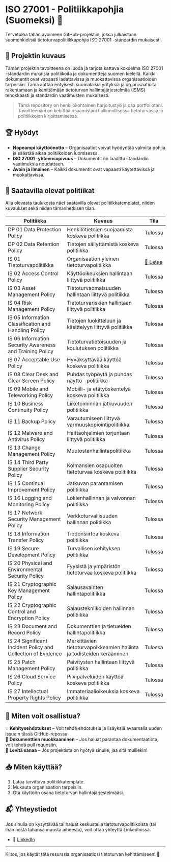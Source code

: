 # ISO 27001 - Politiikkapohjia (Suomeksi) 🫡

Tervetuloa tähän avoimeen GitHub-projektiin, jossa julkaistaan suomenkielisiä tietoturvapolitiikkapohjia ISO 27001 -standardin mukaisesti. 

## 📖 Projektin kuvaus
Tämän projektin tavoitteena on luoda ja tarjota kattava kokoelma ISO 27001 -standardin mukaisia politiikoita ja dokumentteja suomen kielellä. Kaikki dokumentit ovat vapaasti ladattavissa ja muokattavissa organisaatioiden tarpeisiin. Tämä auttaa erityisesti suomalaisia yrityksiä ja organisaatioita rakentamaan ja kehittämään tietoturvan hallintajärjestelmää (ISMS) tehokkaasti ja standardin vaatimusten mukaisesti.

> Tämä repository on henkilökohtainen harjoitustyö ja osa portfoliotani. Tavoitteenani on kehittää osaamistani hallinnollisessa tietoturvassa ja politiikkojen kirjoittamisessa.

## 🏆 Hyödyt
- **Nopeampi käyttöönotto** – Organisaatiot voivat hyödyntää valmiita pohjia ja säästää aikaa politiikoiden luomisessa.
- **ISO 27001 -yhteensopivuus** – Dokumentit on laadittu standardin vaatimuksia noudattaen.
- **Avoin ja ilmainen** – Kaikki dokumentit ovat vapaasti käytettävissä ja muokattavissa.

## 📜 Saatavilla olevat politiikat
Alla olevasta taulukosta näet saatavilla olevat politiikkatemplatet, niiden kuvaukset sekä niiden tämänhetkisen tilan.

| Politiikka | Kuvaus | Tila |
|------------|----------|------|
| DP 01 Data Protection Policy | Henkilötietojen suojaamista koskeva politiikka | Tulossa |
| DP 02 Data Retention Policy | Tietojen säilyttämistä koskeva politiikka | Tulossa |
| IS 01 Tietoturvapolitiikka | Organisaation yleinen tietoturvapolitiikka | [📄 Lataa](linkki_tiedostoon) |
| IS 02 Access Control Policy | Käyttöoikeuksien hallintaan liittyvä politiikka | Tulossa |
| IS 03 Asset Management Policy | Tietoturvaomaisuuden hallintaan liittyvä politiikka | Tulossa |
| IS 04 Risk Management Policy | Tietoturvariskien hallintaan liittyvä politiikka | Tulossa |
| IS 05 Information Classification and Handling Policy | Tietojen luokitteluun ja käsittelyyn liittyvä politiikka | Tulossa |
| IS 06 Information Security Awareness and Training Policy | Tietoturvatietoisuuden ja koulutuksen politiikka | Tulossa |
| IS 07 Acceptable Use Policy | Hyväksyttävää käyttöä koskeva politiikka | Tulossa |
| IS 08 Clear Desk and Clear Screen Policy | Puhdas työpöytä ja puhdas näyttö -politiikka | Tulossa |
| IS 09 Mobile and Teleworking Policy | Mobiili- ja etätyöskentelyä koskeva politiikka | Tulossa |
| IS 10 Business Continuity Policy | Liiketoiminnan jatkuvuuden politiikka | Tulossa |
| IS 11 Backup Policy | Varautumiseen liittyvä varmuuskopiointipolitiikka | Tulossa |
| IS 12 Malware and Antivirus Policy | Haittaohjelmien torjuntaan liittyvä politiikka | Tulossa |
| IS 13 Change Management Policy | Muutostenhallintapolitiikka | Tulossa |
| IS 14 Third Party Supplier Security Policy | Kolmansien osapuolten tietoturvaa koskeva politiikka | Tulossa |
| IS 15 Continual Improvement Policy | Jatkuvan parantamisen politiikka | Tulossa |
| IS 16 Logging and Monitoring Policy | Lokienhallinnan ja valvonnan politiikka | Tulossa |
| IS 17 Network Security Management Policy | Verkkoturvallisuuden hallinnan politiikka | Tulossa |
| IS 18 Information Transfer Policy | Tiedonsiirtoa koskeva politiikka | Tulossa |
| IS 19 Secure Development Policy | Turvallisen kehityksen politiikka | Tulossa |
| IS 20 Physical and Environmental Security Policy | Fyysistä ja ympäristön tietoturvaa koskeva politiikka | Tulossa |
| IS 21 Cryptographic Key Management Policy | Salausavainten hallintapolitiikka | Tulossa |
| IS 22 Cryptographic Control and Encryption Policy | Salaustekniikoiden hallinnan politiikka | Tulossa |
| IS 23 Document and Record Policy | Dokumenttien ja tietueiden hallintapolitiikka | Tulossa |
| IS 24 Significant Incident Policy and Collection of Evidence | Merkittävien tietoturvapoikkeamien hallinta ja todisteiden kerääminen | Tulossa |
| IS 25 Patch Management Policy | Päivitysten hallintaan liittyvä politiikka | Tulossa |
| IS 26 Cloud Service Policy | Pilvipalveluiden käyttöä koskeva politiikka | Tulossa |
| IS 27 Intellectual Property Rights Policy | Immateriaalioikeuksia koskeva politiikka | Tulossa |

## 🔗 Miten voit osallistua?
💡 **Kehitysehdotukset** – Voit tehdä ehdotuksia ja lisäyksiä avaamalla uuden issue:n tässä GitHub-repossa.  
📄 **Dokumenttien muokkaaminen** – Jos haluat parantaa dokumentaatiota, voit tehdä pull requestin.  
📢 **Levitä sanaa** – Jos projektista on hyötyä sinulle, jaa sitä muillekin!  

## 📥 Miten käyttää?
1. Lataa tarvittava politiikkatemplate.
2. Mukauta organisaation tarpeisiin.
3. Ota käyttöön osana tietoturvan hallintajärjestelmääsi.

## 📬 Yhteystiedot
Jos sinulla on kysyttävää tai haluat keskustella tietoturvapolitiikoista (tai ihan mistä tahansa muusta aiheesta), voit ottaa yhteyttä LinkedInissä.
- 💼 [LinkedIn](https://www.linkedin.com/in/joonas6)

---

Kiitos, jos käytät tätä resurssia organisaatiosi tietoturvan kehittämiseen! 💜
